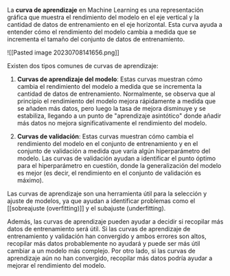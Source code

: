 
La **curva de aprendizaje** en Machine Learning es una representación gráfica que muestra el rendimiento del modelo en el eje vertical y la cantidad de datos de entrenamiento en el eje horizontal. Esta curva ayuda a entender cómo el rendimiento del modelo cambia a medida que se incrementa el tamaño del conjunto de datos de entrenamiento.

![[Pasted image 20230708141656.png]]

Existen dos tipos comunes de curvas de aprendizaje:

1. **Curvas de aprendizaje del modelo**: Estas curvas muestran cómo cambia el rendimiento del modelo a medida que se incrementa la cantidad de datos de entrenamiento. Normalmente, se observa que al principio el rendimiento del modelo mejora rápidamente a medida que se añaden más datos, pero luego la tasa de mejora disminuye y se estabiliza, llegando a un punto de "aprendizaje asintótico" donde añadir más datos no mejora significativamente el rendimiento del modelo.

2. **Curvas de validación**: Estas curvas muestran cómo cambia el rendimiento del modelo en el conjunto de entrenamiento y en el conjunto de validación a medida que varía algún hiperparámetro del modelo. Las curvas de validación ayudan a identificar el punto óptimo para el hiperparámetro en cuestión, donde la generalización del modelo es mejor (es decir, el rendimiento en el conjunto de validación es máximo).

Las curvas de aprendizaje son una herramienta útil para la selección y ajuste de modelos, ya que ayudan a identificar problemas como el [[sobreajuste (overfitting)]] y el subajuste (underfitting). 

Además, las curvas de aprendizaje pueden ayudar a decidir si recopilar más datos de entrenamiento será útil. Si las curvas de aprendizaje de entrenamiento y validación han convergido y ambos errores son altos, recopilar más datos probablemente no ayudará y puede ser más útil cambiar a un modelo más complejo. Por otro lado, si las curvas de aprendizaje aún no han convergido, recopilar más datos podría ayudar a mejorar el rendimiento del modelo.
